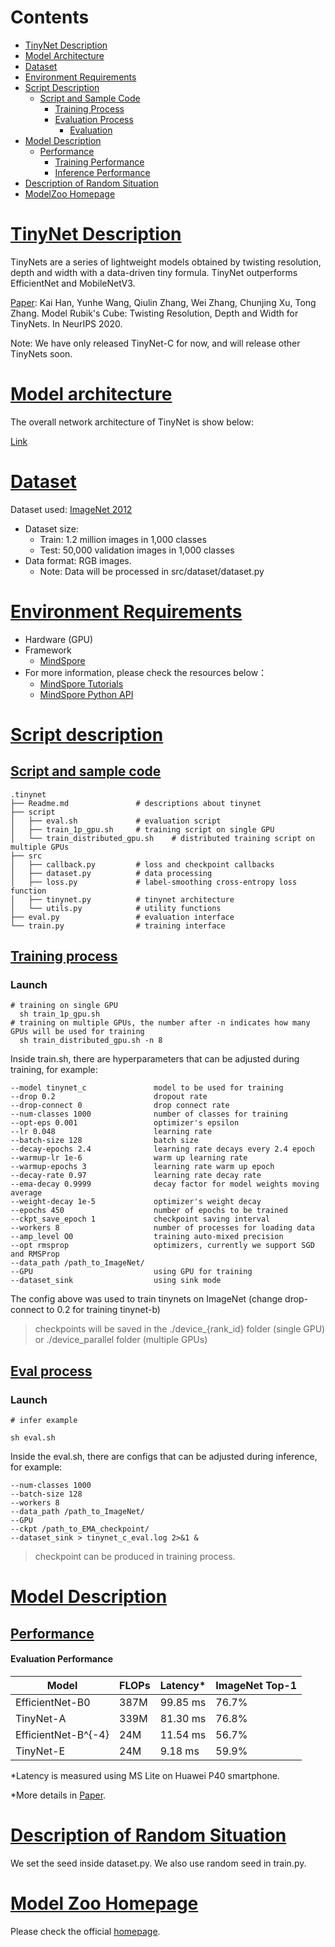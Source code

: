 # Contents

- [TinyNet Description](#tinynet-description)
- [Model Architecture](#model-architecture)
- [Dataset](#dataset)
- [Environment Requirements](#environment-requirements)
- [Script Description](#script-description)
  - [Script and Sample Code](#script-and-sample-code)
    - [Training Process](#training-process)
    - [Evaluation Process](#evaluation-process)
      - [Evaluation](#evaluation)
- [Model Description](#model-description)
  - [Performance](#performance)  
    - [Training Performance](#evaluation-performance)
    - [Inference Performance](#evaluation-performance)
- [Description of Random Situation](#description-of-random-situation)
- [ModelZoo Homepage](#modelzoo-homepage)

# [TinyNet Description](#contents)

TinyNets are a series of lightweight models obtained by twisting resolution, depth and width with a data-driven tiny formula. TinyNet outperforms EfficientNet and MobileNetV3.

[Paper](https://arxiv.org/abs/2010.14819): Kai Han, Yunhe Wang, Qiulin Zhang, Wei Zhang, Chunjing Xu, Tong Zhang. Model Rubik's Cube: Twisting Resolution, Depth and Width for TinyNets. In NeurIPS 2020.

Note: We have only released TinyNet-C for now, and will release other TinyNets soon.
# [Model architecture](#contents)

The overall network architecture of TinyNet is show below:

[Link](https://arxiv.org/abs/2010.14819)

# [Dataset](#contents)

Dataset used: [ImageNet 2012](http://image-net.org/challenges/LSVRC/2012/)

- Dataset size: 
  - Train:  1.2 million images in 1,000 classes
  - Test: 50,000 validation images in 1,000 classes
- Data format: RGB images.
	- Note: Data will be processed in src/dataset/dataset.py

# [Environment Requirements](#contents)

- Hardware (GPU)
- Framework
  - [MindSpore](https://www.mindspore.cn/install/en)
- For more information, please check the resources below：
  - [MindSpore Tutorials](https://www.mindspore.cn/tutorial/training/en/master/index.html)
  - [MindSpore Python API](https://www.mindspore.cn/doc/api_python/en/master/index.html)

# [Script description](#contents)

## [Script and sample code](#contents)

```
.tinynet
├── Readme.md               # descriptions about tinynet
├── script
│   ├── eval.sh             # evaluation script
│   ├── train_1p_gpu.sh     # training script on single GPU
│   └── train_distributed_gpu.sh    # distributed training script on multiple GPUs
├── src
│   ├── callback.py         # loss and checkpoint callbacks
│   ├── dataset.py          # data processing 
│   ├── loss.py             # label-smoothing cross-entropy loss function
│   ├── tinynet.py          # tinynet architecture
│   └── utils.py            # utility functions 
├── eval.py                 # evaluation interface
└── train.py                # training interface
```
## [Training process](#contents)

### Launch

```
# training on single GPU
  sh train_1p_gpu.sh
# training on multiple GPUs, the number after -n indicates how many GPUs will be used for training
  sh train_distributed_gpu.sh -n 8
```
Inside train.sh, there are hyperparameters that can be adjusted during training, for example:
```
--model tinynet_c               model to be used for training
--drop 0.2                      dropout rate
--drop-connect 0                drop connect rate
--num-classes 1000              number of classes for training
--opt-eps 0.001                 optimizer's epsilon
--lr 0.048                      learning rate
--batch-size 128                batch size
--decay-epochs 2.4              learning rate decays every 2.4 epoch
--warmup-lr 1e-6                warm up learning rate 
--warmup-epochs 3               learning rate warm up epoch
--decay-rate 0.97               learning rate decay rate
--ema-decay 0.9999              decay factor for model weights moving average
--weight-decay 1e-5             optimizer's weight decay
--epochs 450                    number of epochs to be trained
--ckpt_save_epoch 1             checkpoint saving interval 
--workers 8                     number of processes for loading data
--amp_level O0                  training auto-mixed precision
--opt rmsprop                   optimizers, currently we support SGD and RMSProp
--data_path /path_to_ImageNet/    
--GPU                           using GPU for training
--dataset_sink                  using sink mode
```
The config above was used to train tinynets on ImageNet (change drop-connect to 0.2 for training tinynet-b)

> checkpoints will be saved in the ./device_{rank_id} folder (single GPU)
or ./device_parallel folder (multiple GPUs)

## [Eval process](#contents)

### Launch

```
# infer example
  
sh eval.sh
```
Inside the eval.sh, there are configs that can be adjusted during inference, for example:
```
--num-classes 1000 
--batch-size 128 
--workers 8 
--data_path /path_to_ImageNet/ 
--GPU 
--ckpt /path_to_EMA_checkpoint/ 
--dataset_sink > tinynet_c_eval.log 2>&1 &
```
> checkpoint can be produced in training process.

# [Model Description](#contents)

## [Performance](#contents)

#### Evaluation Performance

| Model               | FLOPs | Latency* | ImageNet Top-1 |
| ------------------- | ----- | -------- | -------------- |
| EfficientNet-B0     | 387M  | 99.85 ms | 76.7%          |
| TinyNet-A           | 339M  | 81.30 ms | 76.8%          |
| EfficientNet-B^{-4} | 24M   | 11.54 ms | 56.7%          |
| TinyNet-E           | 24M   | 9.18 ms  | 59.9%          |

*Latency is measured using MS Lite on Huawei P40 smartphone.

*More details in [Paper](https://arxiv.org/abs/2010.14819).

# [Description of Random Situation](#contents)

We set the seed inside dataset.py. We also use random seed in train.py.

# [Model Zoo Homepage](#contents)

Please check the official [homepage](https://gitee.com/mindspore/mindspore/tree/master/model_zoo).
